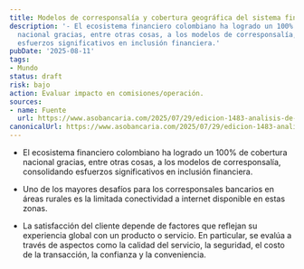 ```yaml
---
title: Modelos de corresponsalía y cobertura geográfica del sistema financiero colombiano.
description: '- El ecosistema financiero colombiano ha logrado un 100% de cobertura
  nacional gracias, entre otras cosas, a los modelos de corresponsalía, consolidando
  esfuerzos significativos en inclusión financiera.'
pubDate: '2025-08-11'
tags:
- Mundo
status: draft
risk: bajo
action: Evaluar impacto en comisiones/operación.
sources:
- name: Fuente
  url: https://www.asobancaria.com/2025/07/29/edicion-1483-analisis-de-los-factores-que-influyen-en-la-satisfaccion-del-cliente-en-la-corresponsalia/
canonicalUrl: https://www.asobancaria.com/2025/07/29/edicion-1483-analisis-de-los-factores-que-influyen-en-la-satisfaccion-del-cliente-en-la-corresponsalia/
---
```

- El ecosistema financiero colombiano ha logrado un 100% de cobertura nacional gracias, entre otras cosas, a los modelos de corresponsalía, consolidando esfuerzos significativos en inclusión financiera.

- Uno de los mayores desafíos para los corresponsales bancarios en áreas rurales es la limitada conectividad a internet disponible en estas zonas.

- La satisfacción del cliente depende de factores que reflejan su experiencia global con un producto o servicio. En particular, se evalúa a través de aspectos como la calidad del servicio, la seguridad, el costo de la transacción, la confianza y la conveniencia.
